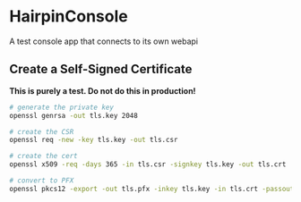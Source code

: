 # HairpinConsole

A test console app that connects to its own webapi

## Create a Self-Signed Certificate

**This is purely a test. Do not do this in production!**

```bash
# generate the private key
openssl genrsa -out tls.key 2048

# create the CSR
openssl req -new -key tls.key -out tls.csr

# create the cert
openssl x509 -req -days 365 -in tls.csr -signkey tls.key -out tls.crt

# convert to PFX
openssl pkcs12 -export -out tls.pfx -inkey tls.key -in tls.crt -passout pass:YourPassword
```